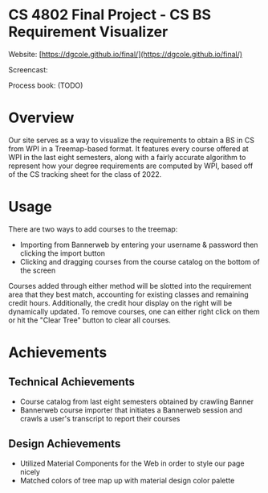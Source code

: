 # CS 4802 Final Project - CS BS Requirement Visualizer

Website: [https://dgcole.github.io/final/](https://dgcole.github.io/final/)

Screencast: [](https://www.youtube.com/watch?v=ZE9PEuVveCY)

Process book: (TODO)

# Overview

Our site serves as a way to visualize the requirements to obtain a BS in CS from WPI in a Treemap-based format. It features every course offered at WPI in the last eight semesters, along with a fairly accurate algorithm to represent how your degree requirements are computed by WPI, based off of the CS tracking sheet for the class of 2022. 

# Usage

There are two ways to add courses to the treemap:
* Importing from Bannerweb by entering your username & password then clicking the import button
* Clicking and dragging courses from the course catalog on the bottom of the screen

Courses added through either method will be slotted into the requirement area that they best match, accounting for existing classes and remaining credit hours. Additionally, the credit hour display on the right will be dynamically updated. To remove courses, one can either right click on them or hit the "Clear Tree" button to clear all courses.

# Achievements

## Technical Achievements
* Course catalog from last eight semesters obtained by crawling Banner
* Bannerweb course importer that initiates a Bannerweb session and crawls a user's transcript to report their courses

## Design Achievements
* Utilized Material Components for the Web in order to style our page nicely
* Matched colors of tree map up with material design color palette
